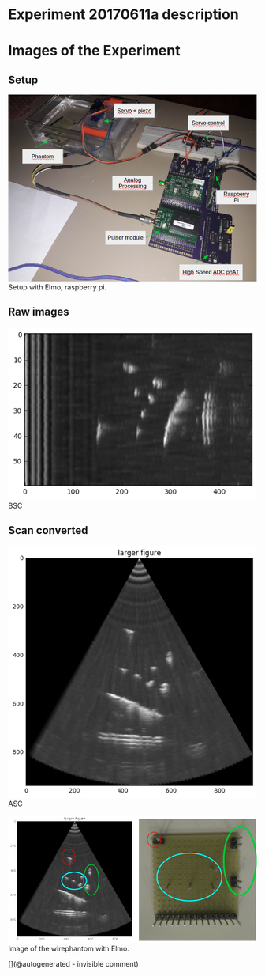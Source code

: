 # Experiment 20170611a description





# Images of the Experiment

## Setup

![](/elmo/data/arduino/setup.png)
Setup with Elmo, raspberry pi.

## Raw images

![](/elmo/data/arduino/rawimage.png)
BSC

## Scan converted

![](/elmo/data/arduino/rawimageSC.png)
ASC

![](/elmo/data/arduino/AD9200.png)
Image of the wirephantom with Elmo.










[](@autogenerated - invisible comment)